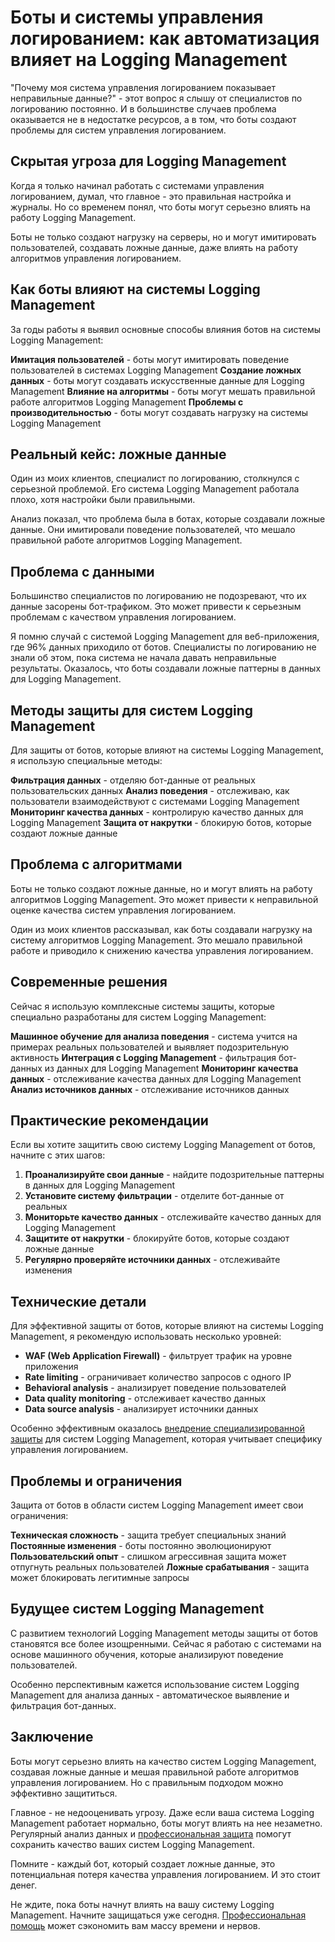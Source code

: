 # Боты и системы управления логированием: как автоматизация влияет на Logging Management

"Почему моя система управления логированием показывает неправильные данные?" - этот вопрос я слышу от специалистов по логированию постоянно. И в большинстве случаев проблема оказывается не в недостатке ресурсов, а в том, что боты создают проблемы для систем управления логированием.

## Скрытая угроза для Logging Management

Когда я только начинал работать с системами управления логированием, думал, что главное - это правильная настройка и журналы. Но со временем понял, что боты могут серьезно влиять на работу Logging Management.

Боты не только создают нагрузку на серверы, но и могут имитировать пользователей, создавать ложные данные, даже влиять на работу алгоритмов управления логированием.

## Как боты влияют на системы Logging Management

За годы работы я выявил основные способы влияния ботов на системы Logging Management:

**Имитация пользователей** - боты могут имитировать поведение пользователей в системах Logging Management
**Создание ложных данных** - боты могут создавать искусственные данные для Logging Management
**Влияние на алгоритмы** - боты могут мешать правильной работе алгоритмов Logging Management
**Проблемы с производительностью** - боты могут создавать нагрузку на системы Logging Management

## Реальный кейс: ложные данные

Один из моих клиентов, специалист по логированию, столкнулся с серьезной проблемой. Его система Logging Management работала плохо, хотя настройки были правильными.

Анализ показал, что проблема была в ботах, которые создавали ложные данные. Они имитировали поведение пользователей, что мешало правильной работе алгоритмов Logging Management.

## Проблема с данными

Большинство специалистов по логированию не подозревают, что их данные засорены бот-трафиком. Это может привести к серьезным проблемам с качеством управления логированием.

Я помню случай с системой Logging Management для веб-приложения, где 96% данных приходило от ботов. Специалисты по логированию не знали об этом, пока система не начала давать неправильные результаты. Оказалось, что боты создавали ложные паттерны в данных для Logging Management.

## Методы защиты для систем Logging Management

Для защиты от ботов, которые влияют на системы Logging Management, я использую специальные методы:

**Фильтрация данных** - отделяю бот-данные от реальных пользовательских данных
**Анализ поведения** - отслеживаю, как пользователи взаимодействуют с системами Logging Management
**Мониторинг качества данных** - контролирую качество данных для Logging Management
**Защита от накрутки** - блокирую ботов, которые создают ложные данные

## Проблема с алгоритмами

Боты не только создают ложные данные, но и могут влиять на работу алгоритмов Logging Management. Это может привести к неправильной оценке качества систем управления логированием.

Один из моих клиентов рассказывал, как боты создавали нагрузку на систему алгоритмов Logging Management. Это мешало правильной работе и приводило к снижению качества управления логированием.

## Современные решения

Сейчас я использую комплексные системы защиты, которые специально разработаны для систем Logging Management:

**Машинное обучение для анализа поведения** - система учится на примерах реальных пользователей и выявляет подозрительную активность
**Интеграция с Logging Management** - фильтрация бот-данных из данных для Logging Management
**Мониторинг качества данных** - отслеживание качества данных для Logging Management
**Анализ источников данных** - отслеживание источников данных

## Практические рекомендации

Если вы хотите защитить свою систему Logging Management от ботов, начните с этих шагов:

1. **Проанализируйте свои данные** - найдите подозрительные паттерны в данных для Logging Management
2. **Установите систему фильтрации** - отделите бот-данные от реальных
3. **Мониторьте качество данных** - отслеживайте качество данных для Logging Management
4. **Защитите от накрутки** - блокируйте ботов, которые создают ложные данные
5. **Регулярно проверяйте источники данных** - отслеживайте изменения

## Технические детали

Для эффективной защиты от ботов, которые влияют на системы Logging Management, я рекомендую использовать несколько уровней:

- **WAF (Web Application Firewall)** - фильтрует трафик на уровне приложения
- **Rate limiting** - ограничивает количество запросов с одного IP
- **Behavioral analysis** - анализирует поведение пользователей
- **Data quality monitoring** - отслеживает качество данных
- **Data source analysis** - анализирует источники данных

Особенно эффективным оказалось [внедрение специализированной защиты](https://progaem.com/ustanovka-antibота-usluga-po-zashhite-ot-botов-vashih-sajtов-na-различных-cms-системах.html) для систем Logging Management, которая учитывает специфику управления логированием.

## Проблемы и ограничения

Защита от ботов в области систем Logging Management имеет свои ограничения:

**Техническая сложность** - защита требует специальных знаний
**Постоянные изменения** - боты постоянно эволюционируют
**Пользовательский опыт** - слишком агрессивная защита может отпугнуть реальных пользователей
**Ложные срабатывания** - защита может блокировать легитимные запросы

## Будущее систем Logging Management

С развитием технологий Logging Management методы защиты от ботов становятся все более изощренными. Сейчас я работаю с системами на основе машинного обучения, которые анализируют поведение пользователей.

Особенно перспективным кажется использование систем Logging Management для анализа данных - автоматическое выявление и фильтрация бот-данных.

## Заключение

Боты могут серьезно влиять на качество систем Logging Management, создавая ложные данные и мешая правильной работе алгоритмов управления логированием. Но с правильным подходом можно эффективно защититься.

Главное - не недооценивать угрозу. Даже если ваша система Logging Management работает нормально, боты могут влиять на нее незаметно. Регулярный анализ данных и [профессиональная защита](https://progaem.com/ustanovka-antibота-usluga-po-zashhite-ot-botов-vashih-sajtов-na-различных-cms-системах.html) помогут сохранить качество ваших систем Logging Management.

Помните - каждый бот, который создает ложные данные, это потенциальная потеря качества управления логированием. И это стоит денег.

Не ждите, пока боты начнут влиять на вашу систему Logging Management. Начните защищаться уже сегодня. [Профессиональная помощь](https://progaem.com/ustanovka-antibота-usluga-po-zashhite-ot-botов-vashih-sajtов-na-различных-cms-системах.html) может сэкономить вам массу времени и нервов.

